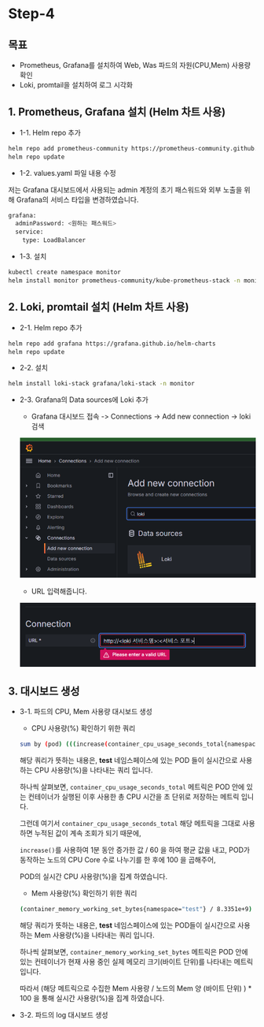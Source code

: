 # Step-4

## 목표 
* Prometheus, Grafana를 설치하여 Web, Was 파드의 자원(CPU,Mem) 사용량 확인
* Loki, promtail을 설치하여 로그 시각화

## 1. Prometheus, Grafana 설치 (Helm 차트 사용)

* 1-1. Helm repo 추가

```sh
helm repo add prometheus-community https://prometheus-community.github.io/helm-charts
helm repo update
```

* 1-2. values.yaml 파일 내용 수정

저는 Grafana 대시보드에서 사용되는 admin 계정의 초기 패스워드와 외부 노출을 위해 Grafana의 서비스 타입을 변경하였습니다.

```sh
grafana:
  adminPassword: <원하는 패스워드>
  service:
    type: LoadBalancer
```

* 1-3. 설치

```sh
kubectl create namespace monitor
helm install monitor prometheus-community/kube-prometheus-stack -n monitor -f values.yaml 
```

## 2. Loki, promtail 설치 (Helm 차트 사용)

* 2-1. Helm repo 추가

```sh
helm repo add grafana https://grafana.github.io/helm-charts
helm repo update
```

* 2-2. 설치

```sh
helm install loki-stack grafana/loki-stack -n monitor
```

* 2-3. Grafana의 Data sources에 Loki 추가

  * Grafana 대시보드 접속 -> Connections -> Add new connection -> loki 검색

  ![alt text](image.png)

  * URL 입력해줍니다.

  ![alt text](image-1.png)

## 3. 대시보드 생성

* 3-1. 파드의 CPU, Mem 사용량 대시보드 생성

  * CPU 사용량(%) 확인하기 위한 쿼리
  ```sh
  sum by (pod) (((increase(container_cpu_usage_seconds_total{namespace="test"}[1m])) / 60) / 4 ) * 100
  ```

  해당 쿼리가 뜻하는 내용은, **test** 네임스페이스에 있는 POD 들이 실시간으로 사용하는 CPU 사용량(%)을 나타내는 쿼리 입니다.

  하나씩 살펴보면, `container_cpu_usage_seconds_total` 메트릭은 POD 안에 있는 컨테이너가 실행된 이후 사용한 총 CPU 시간을 초 단위로 저장하는 메트릭 입니다.

  그런데 여기서 `container_cpu_usage_seconds_total` 해당 메트릭을 그대로 사용하면 누적된 값이 계속 조회가 되기 때문에,

  `increase()`를 사용하여 1분 동안 증가한 값 / 60 을 하여 평균 값을 내고, POD가 동작하는 노드의 CPU Core 수로 나누기를 한 후에 100 을 곱해주어,

  POD의 실시간 CPU 사용량(%)을 집계 하였습니다.

    * Mem 사용량(%) 확인하기 위한 쿼리
  ```sh
  (container_memory_working_set_bytes{namespace="test"} / 8.3351e+9) * 100
  ```

  해당 쿼리가 뜻하는 내용은, **test** 네임스페이스에 있는 POD들이 실시간으로 사용하는 Mem  사용량(%)을 나타내는 쿼리 입니다.

  하나씩 살펴보면, `container_memory_working_set_bytes` 메트릭은 POD 안에 있는 컨테이너가 현재 사용 중인 실제 메모리 크기(바이트 단위)를 나타내는 메트릭 입니다.

  따라서 (해당 메트릭으로 수집한 Mem 사용량 / 노드의 Mem 양 (바이트 단위) ) * 100 을 통해 실시간 사용량(%)을 집계 하였습니다.


* 3-2. 파드의 log 대시보드 생성